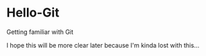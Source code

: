 # Hello-Git
Getting familiar with Git

I hope this will be more clear later because I'm kinda lost with this...
